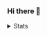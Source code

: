 ### Hi there 👋

<!--
**blitzwolfz/blitzwolfz** is a ✨ _special_ ✨ repository because its `README.md` (this file) appears on your GitHub profile.

Here are some ideas to get you started:

- 🔭 I’m currently working on ...
- 🌱 I’m currently learning ...
- 👯 I’m looking to collaborate on ...
- 🤔 I’m looking for help with ...
- 💬 Ask me about ...
- 📫 How to reach me: ...
- 😄 Pronouns: ...
- ⚡ Fun fact: ...
-->

<details>
  <summary>Stats</summary>
<!-- <a href="https://github.com/blitzwolfz">
  <img src="https://github-readme-stats.vercel.app/api?username=blitzwolfz&show_icons=true&hide_border=true" />
</a> -->

<a href="https://github.com/blitzwolfz">
  <img src="https://github-readme-stats.vercel.app/api/top-langs/?username=blitzwolfz&layout=compact&langs_count=9&hide=css,html" />
</a>
</details>

